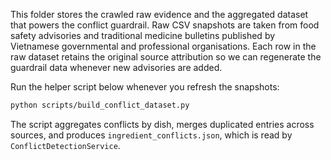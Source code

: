 This folder stores the crawled raw evidence and the aggregated dataset that powers the
conflict guardrail.  Raw CSV snapshots are taken from food safety advisories and
traditional medicine bulletins published by Vietnamese governmental and professional
organisations.  Each row in the raw dataset retains the original source attribution so we
can regenerate the guardrail data whenever new advisories are added.

Run the helper script below whenever you refresh the snapshots:

```bash
python scripts/build_conflict_dataset.py
```

The script aggregates conflicts by dish, merges duplicated entries across sources, and
produces `ingredient_conflicts.json`, which is read by `ConflictDetectionService`.